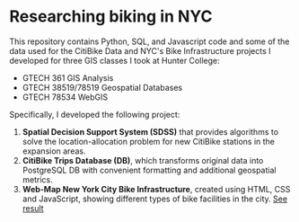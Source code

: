 # Researching biking in NYC

This repository contains Python, SQL, and Javascript code and some of the data used for the CitiBike Data and NYC's Bike Infrastructure projects I developed
for three GIS classes I took at Hunter College:
- GTECH 361 GIS Analysis
- GTECH 38519/78519 Geospatial Databases
- GTECH 78534 WebGIS

Specifically, I developed the following project: 

1. **Spatial Decision Support System (SDSS)** that provides algorithms to solve the location-allocation problem for new CitiBike stations in the expansion areas.
2. **CitiBike Trips Database (DB)**, which transforms original data into PostgreSQL DB with convenient formatting and additional geospatial metrics.
3. **Web-Map New York City Bike Infrastructure**, created using HTML, CSS and JavaScript, showing different types of bike facilities in the city. [See result](https://temapankin.github.io/CitiBikeProjects/)

